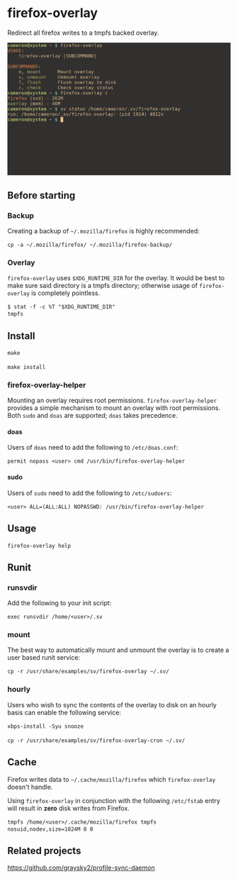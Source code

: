 # firefox-overlay

Redirect all firefox writes to a tmpfs backed overlay.

![Usage](usage.png)

## Before starting

### Backup
Creating a backup of `~/.mozilla/firefox` is highly recommended:

```
cp -a ~/.mozilla/firefox/ ~/.mozilla/firefox-backup/
```

### Overlay
`firefox-overlay` uses `$XDG_RUNTIME_DIR` for the overlay. It would be best to make sure said directory is a tmpfs directory; otherwise usage of `firefox-overlay` is completely pointless.

```
$ stat -f -c %T "$XDG_RUNTIME_DIR"
tmpfs
```

## Install

```
make

make install
```

### firefox-overlay-helper

Mounting an overlay requires root permissions. `firefox-overlay-helper` provides a simple mechanism to mount an overlay with root permissions. Both `sudo` and `doas` are supported; `doas` takes precedence.

#### doas

Users of `doas` need to add the following to `/etc/doas.conf`:

```
permit nopass <user> cmd /usr/bin/firefox-overlay-helper
```

#### sudo

Users of `sudo` need to add the following to `/etc/sudoers`:
```
<user> ALL=(ALL:ALL) NOPASSWD: /usr/bin/firefox-overlay-helper
```

## Usage
```
firefox-overlay help
```

## Runit

### runsvdir
Add the following to your init script:

```
exec runsvdir /home/<user>/.sv
```

### mount
The best way to automatically mount and unmount the overlay is to create a user based runit service:

```
cp -r /usr/share/examples/sv/firefox-overlay ~/.sv/
```

### hourly
Users who wish to sync the contents of the overlay to disk on an hourly basis can enable the following service:
```
xbps-install -Syu snooze

cp -r /usr/share/examples/sv/firefox-overlay-cron ~/.sv/
```

## Cache
Firefox writes data to `~/.cache/mozilla/firefox` which `firefox-overlay` doesn't handle.

Using `firefox-overlay` in conjunction with the following `/etc/fstab` entry will result in **zero** disk writes from Firefox.

```
tmpfs /home/<user>/.cache/mozilla/firefox tmpfs nosuid,nodev,size=1024M 0 0
```

<!-- ## Contributing
Feel free to give recommendations if you find better methods of doing things. Otherwise, feel free to submit a PR with your changes. -->

## Related projects
https://github.com/graysky2/profile-sync-daemon
